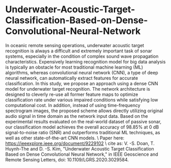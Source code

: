 # Underwater-Acoustic-Target-Classification-Based-on-Dense-Convolutional-Neural-Network
In oceanic remote sensing operations, underwater acoustic target recognition is always a difficult and extremely important task of sonar systems, especially in the condition of complex sound wave propagation characteristics.  Expensively learning recognition model for big data analysis is typically an obstacle for most traditional machine learning (ML) algorithms, whereas convolutional neural network (CNN), a type of deep neural network, can automatically extract features for accurate classification.  In this study, we propose an approach using a dense CNN model for underwater target recognition.  The network architecture is designed to cleverly re-use all former feature maps to optimize classification rate under various impaired conditions while satisfying low computational cost. In addition, instead of using time-frequency spectrogram images, the proposed scheme allows directly utilizing original audio signal in time domain as the network input data.  Based on the experimental results evaluated on the real-world dataset of passive sonar, our classification model achieves the overall accuracy of 98.85% at 0 dB signal-to-noise ratio (SNR) and outperforms traditional ML techniques, as well as other state-of-the-art CNN models.
\\
Paper here: https://ieeexplore.ieee.org/document/9229102
\\
cite as: V. -S. Doan, T. Huynh-The and D. -S. Kim, "Underwater Acoustic Target Classification Based on Dense Convolutional Neural Network," in IEEE Geoscience and Remote Sensing Letters, doi: 10.1109/LGRS.2020.3029584.
